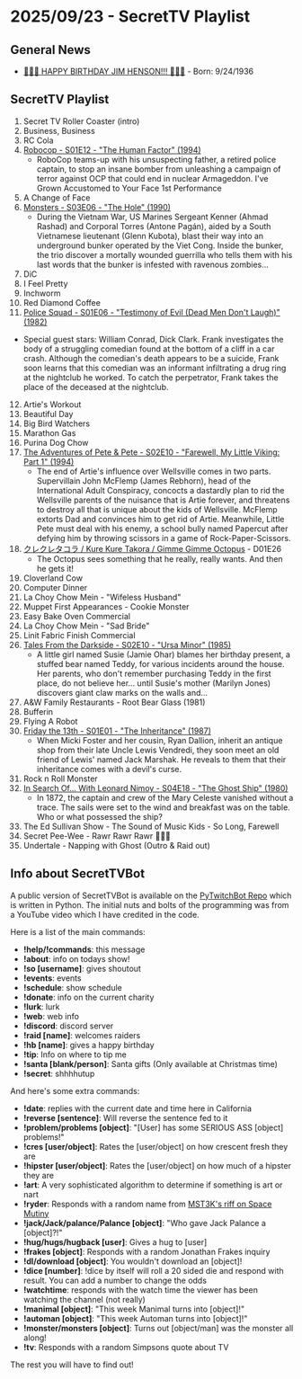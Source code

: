 # 2025/09/23 - SecretTV Playlist

## General News

- [🎂🎂🎂 HAPPY BIRTHDAY JIM HENSON!!! 🎂🎂🎂](https://en.wikipedia.org/wiki/Jim_Henson) - Born: 9/24/1936

## SecretTV Playlist

1. Secret TV Roller Coaster (intro)
2. Business, Business
3. RC Cola
4. [Robocop - S01E12 - "The Human Factor" (1994)](https://en.wikipedia.org/wiki/RoboCop_(live_action_TV_series)#Episodes)
   -  RoboCop teams-up with his unsuspecting father, a retired police captain, to stop an insane bomber from unleashing a campaign of terror against OCP that could end in nuclear Armageddon.
I've Grown Accustomed to Your Face 1st Performance
5. A Change of Face
6. [Monsters - S03E06 - "The Hole" (1990)](https://en.wikipedia.org/wiki/List_of_Monsters_episodes#Season_3_(1990%E2%80%9391))
   - During the Vietnam War, US Marines Sergeant Kenner (Ahmad Rashad) and Corporal Torres (Antone Pagán), aided by a South Vietnamese lieutenant (Glenn Kubota), blast their way into an underground bunker operated by the Viet Cong. Inside the bunker, the trio discover a mortally wounded guerrilla who tells them with his last words that the bunker is infested with ravenous zombies...
7. DiC
8. I Feel Pretty
9. Inchworm
10. Red Diamond Coffee
11. [Police Squad - S01E06 - "Testimony of Evil (Dead Men Don't Laugh)" (1982)](https://en.wikipedia.org/wiki/Police_Squad!#Episodes)
   - Special guest stars: William Conrad, Dick Clark.  Frank investigates the body of a struggling comedian found at the bottom of a cliff in a car crash. Although the comedian's death appears to be a suicide, Frank soon learns that this comedian was an informant infiltrating a drug ring at the nightclub he worked. To catch the perpetrator, Frank takes the place of the deceased at the nightclub.
12. Artie's Workout
13. Beautiful Day
14. Big Bird Watchers
15. Marathon Gas
16. Purina Dog Chow
17. [The Adventures of Pete & Pete - S02E10 - "Farewell, My Little Viking: Part 1" (1994)](https://en.wikipedia.org/wiki/List_of_The_Adventures_of_Pete_%26_Pete_episodes#Season_2_(1994))
    - The end of Artie's influence over Wellsville comes in two parts. Supervillain John McFlemp (James Rebhorn), head of the International Adult Conspiracy, concocts a dastardly plan to rid the Wellsville parents of the nuisance that is Artie forever, and threatens to destroy all that is unique about the kids of Wellsville. McFlemp extorts Dad and convinces him to get rid of Artie. Meanwhile, Little Pete must deal with his enemy, a school bully named Papercut after defying him by throwing scissors in a game of Rock-Paper-Scissors.
18. [クレクレタコラ / Kure Kure Takora / Gimme Gimme Octopus](https://en.wikipedia.org/wiki/Kure_Kure_Takora) - D01E26
    - The Octopus sees something that he really, really wants.  And then he gets it!
19. Cloverland Cow
20. Computer Dinner
21. La Choy Chow Mein - "Wifeless Husband"
22. Muppet First Appearances - Cookie Monster
23. Easy Bake Oven Commercial
24. La Choy Chow Mein - "Sad Bride"
25. Linit Fabric Finish Commercial
26. [Tales From the Darkside - S02E10 - "Ursa Minor" (1985)](https://en.wikipedia.org/wiki/List_of_Tales_from_the_Darkside_episodes#Season_2_(1985%E2%80%931986))
    - A little girl named Susie (Jamie Ohar) blames her birthday present, a stuffed bear named Teddy, for various incidents around the house. Her parents, who don't remember purchasing Teddy in the first place, do not believe her... until Susie's mother (Marilyn Jones) discovers giant claw marks on the walls and...
27. A&W Family Restaurants - Root Bear Glass (1981)
28. Bufferin
29. Flying A Robot
30. [Friday the 13th -  S01E01 - "The Inheritance" (1987)](https://en.wikipedia.org/wiki/List_of_Friday_the_13th:_The_Series_episodes#Season_1_(1987%E2%80%9388))
    - When Micki Foster and her cousin, Ryan Dallion, inherit an antique shop from their late Uncle Lewis Vendredi, they soon meet an old friend of Lewis' named Jack Marshak. He reveals to them that their inheritance comes with a devil's curse. 
31. Rock n Roll Monster
32. [In Search Of... With Leonard Nimoy - S04E18 - "The Ghost Ship" (1980)](https://en.wikipedia.org/wiki/In_Search_of..._(TV_series)#Season_4_(1979%E2%80%931980))
    - In 1872, the captain and crew of the Mary Celeste vanished without a trace. The sails were set to the wind and breakfast was on the table. Who or what possessed the ship?
33. The Ed Sullivan Show - The Sound of Music Kids - So Long, Farewell
34. Secret Pee-Wee - Rawr Rawr Rawr 🐊🐊🐊
35. Undertale - Napping with Ghost (Outro & Raid out)



## Info about SecretTVBot

A public version of SecretTVBot is available on the [PyTwitchBot Repo](https://github.com/awbored/PyTwitchBot) which is written in Python.  The initial nuts and bolts of the programming was from a YouTube video which I have credited in the code.

Here is a list of the main commands:
- **!help/!commands**: this message
- **!about**: info on todays show!
- **!so [username]**: gives shoutout
- **!events**: events
- **!schedule**: show schedule
- **!donate**: info on the current charity
- **!lurk**: lurk
- **!web**: web info
- **!discord**: discord server
- **!raid [name]**: welcomes raiders
- **!hb [name]**: gives a happy birthday
- **!tip**: Info on where to tip me
- **!santa [blank/person]**: Santa gifts (Only available at Christmas time)
- **!secret**: shhhhutup

And here's some extra commands:
- **!date**: replies with the current date and time here in California
- **!reverse [sentence]**: Will reverse the sentence fed to it
- **!problem/problems [object]**: "[User] has some SERIOUS ASS [object] problems!"
- **!cres [user/object]**: Rates the [user/object] on how crescent fresh they are
- **!hipster [user/object]**: Rates the [user/object] on how much of a hipster they are
- **!art**: A very sophisticated algorithm to determine if something is art or nart
- **!ryder**: Responds with a random name from [MST3K's riff on Space Mutiny](https://www.rowsdowr.com/2011/04/04/space-mutiny-the-many-names-of-david-ryder-mst3k-video/)
- **!jack/Jack/palance/Palance [object]**: "Who gave Jack Palance a [object]?!"
- **!hug/hugs/hugback [user]**: Gives a hug to [user]
- **!frakes [object]**: Responds with a random Jonathan Frakes inquiry
- **!dl/download [object]**: You wouldn't download an [object]!
- **!dice [number]**: !dice by itself will roll a 20 sided die and respond with result.  You can add a number to change the odds
- **!watchtime**: responds with the watch time the viewer has been watching the channel (not really)
- **!manimal [object]**: "This week Manimal turns into [object]!"
- **!automan [object]**: "This week Automan turns into [object]!"
- **!monster/monsters [object]**: Turns out [object/man] was the monster all along!
- **!tv**: Responds with a random Simpsons quote about TV

The rest you will have to find out!
